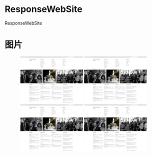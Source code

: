 # ResponseWebSite
ResponseWebSite

# 图片
<center class="half">
    <img src="/images/aba.desktop.thumb.jpg" width="200">
    <img src="/images/aba.desktop.thumb.jpg" width="200">
    <img src="/images/aba.desktop.thumb.jpg" width="200">
    <img src="/images/aba.desktop.thumb.jpg" width="200">
</center>
